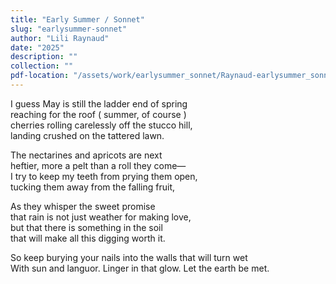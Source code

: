 ```yaml
---
title: "Early Summer / Sonnet"
slug: "earlysummer-sonnet"
author: "Lili Raynaud"
date: "2025"
description: ""
collection: ""
pdf-location: "/assets/work/earlysummer_sonnet/Raynaud-earlysummer_sonnet.pdf"
---
```


I guess May is still the ladder end of spring  
reaching for the roof ( summer, of course )  
cherries rolling carelessly off the stucco hill,  
landing crushed on the tattered lawn.

The nectarines and apricots are next  
heftier, more a pelt than a roll they come—  
I try to keep my teeth from prying them open,  
tucking them away from the falling fruit,

As they whisper the sweet promise  
that rain is not just weather for making love,  
but that there is something in the soil  
that will make all this digging worth it.

So keep burying your nails into the walls that will turn wet  
With sun and languor. Linger in that glow. Let the earth be met.
